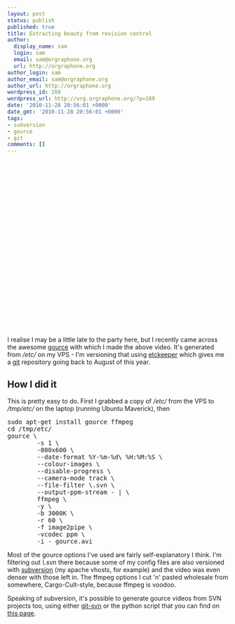 ```yaml
---
layout: post
status: publish
published: true
title: Extracting beauty from revision control
author:
  display_name: sam
  login: sam
  email: sam@orgraphone.org
  url: http://orgraphone.org
author_login: sam
author_email: sam@orgraphone.org
author_url: http://orgraphone.org
wordpress_id: 169
wordpress_url: http://org.orgraphone.org/?p=169
date: '2010-11-28 20:56:01 +0000'
date_gmt: '2010-11-28 20:56:01 +0000'
tags:
- subversion
- gource
- git
comments: []
---
```

<p><object classid="clsid:d27cdb6e-ae6d-11cf-96b8-444553540000" width="480" height="385" codebase="http://download.macromedia.com/pub/shockwave/cabs/flash/swflash.cab#version=6,0,40,0"><param name="allowFullScreen" value="true" /><param name="allowscriptaccess" value="always" /><param name="src" value="http://www.youtube.com/v/Ywl9dXL2Skk?fs=1&amp;hl=en_GB&amp;color1=0x3a3a3a&amp;color2=0x999999" /><param name="allowfullscreen" value="true" /><embed type="application/x-shockwave-flash" width="480" height="385" src="http://www.youtube.com/v/Ywl9dXL2Skk?fs=1&amp;hl=en_GB&amp;color1=0x3a3a3a&amp;color2=0x999999" allowscriptaccess="always" allowfullscreen="true"></embed></object></p>
<p>I realise I may be a little late to the party here, but I recently came across the awesome <a href="https://code.google.com/p/gource/">gource</a> with which I made the above video. It's generated from <em>/etc/</em> on my VPS - I'm versioning that using <a href="http://kitenet.net/~joey/code/etckeeper/">etckeeper</a> which gives me a <a href="http://git-scm.com/">git</a> repository going back to August of this year.</p>
<h2>How I did it</h2>
<p>This is pretty easy to do. First I grabbed a copy of <em>/etc/</em> from the VPS to <em>/tmp/etc/</em> on the laptop (running Ubuntu Maverick), then</p>
<pre>sudo apt-get install gource ffmpeg
cd /tmp/etc/
gource \
        -s 1 \
        -800x600 \
        --date-format %Y-%m-%d\ %H:%M:%S \
        --colour-images \
        --disable-progress \
        --camera-mode track \
        --file-filter \.svn \
        --output-ppm-stream - | \
        ffmpeg \
        -y \
        -b 3000K \
        -r 60 \
        -f image2pipe \
        -vcodec ppm \
        -i - gource.avi
</pre>
<p>Most of the gource options I've used are fairly self-explanatory I think. I'm filtering out <em>\.svn</em> there because some of my config files are also versioned with <a href="http://subversion.tigris.org/">subversion</a> (my apache vhosts, for example) and the video was even denser with those left in. The ffmpeg options I cut 'n' pasted wholesale from somewhere, Cargo-Cult-style, because ffmpeg is voodoo.</p>
<p>Speaking of subversion, it's possible to generate gource videos from SVN projects too, using either <a href="http://www.kernel.org/pub/software/scm/git/docs/git-svn.html">git-svn</a> or the python script that you can find on <a href="https://code.google.com/p/gource/wiki/SVN">this page</a>.</p>
